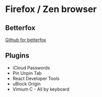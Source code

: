 # Firefox / Zen browser

## Betterfox

[Github for betterfox](https://github.com/yokoffing/Betterfox)

## Plugins

- iCloud Passwords
- Pin Unpin Tab
- React Developer Tools
- uBlock Origin
- Vimium C - All by keyboard
